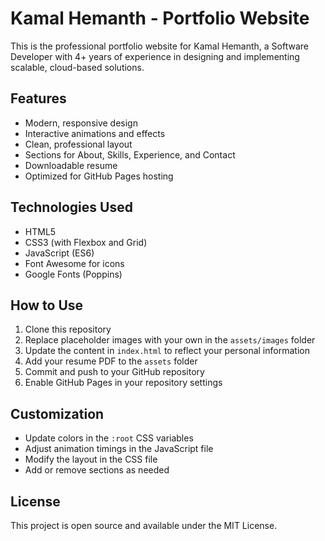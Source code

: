 # Kamal Hemanth - Portfolio Website

This is the professional portfolio website for Kamal Hemanth, a Software Developer with 4+ years of experience in designing and implementing scalable, cloud-based solutions.

## Features

- Modern, responsive design
- Interactive animations and effects
- Clean, professional layout
- Sections for About, Skills, Experience, and Contact
- Downloadable resume
- Optimized for GitHub Pages hosting

## Technologies Used

- HTML5
- CSS3 (with Flexbox and Grid)
- JavaScript (ES6)
- Font Awesome for icons
- Google Fonts (Poppins)

## How to Use

1. Clone this repository
2. Replace placeholder images with your own in the `assets/images` folder
3. Update the content in `index.html` to reflect your personal information
4. Add your resume PDF to the `assets` folder
5. Commit and push to your GitHub repository
6. Enable GitHub Pages in your repository settings

## Customization

- Update colors in the `:root` CSS variables
- Adjust animation timings in the JavaScript file
- Modify the layout in the CSS file
- Add or remove sections as needed

## License

This project is open source and available under the MIT License.